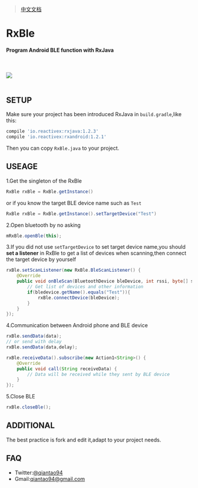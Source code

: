 > [中文文档](https://gold.xitu.io/post/583a9cfac59e0d006b3b597d)

# RxBle

#### Program Android BLE function with RxJava 
</br></br>
![](https://github.com/bestTao/RxBle/blob/master/design.png?raw=true)
</br></br>
## SETUP
Make sure your project has been introduced RxJava in `build.gradle`,like this:
```gradle
compile 'io.reactivex:rxjava:1.2.3'
compile 'io.reactivex:rxandroid:1.2.1'
```
Then you can copy `RxBle.java` to your project.
## USEAGE
1.Get the singleton of the RxBle
```java
RxBle rxBle = RxBle.getInstance()
```
or if you know the target BLE device name such as `Test`
```java
RxBle rxBle = RxBle.getInstance().setTargetDevice("Test")
```
2.Open bluetooth by no asking
```java
mRxBle.openBle(this);
```
3.If you did not use `setTargetDevice` to set target device name,you should **set a listener** in RxBle to get a list of devices when scanning,then connect the target device by yourself
```java
rxBle.setScanListener(new RxBle.BleScanListener() {
	@Override
	public void onBleScan(BluetoothDevice bleDevice, int rssi, byte[] scanRecord) {
		// Get list of devices and other information
		if(bledevice.getName().equals("Test")){
			rxBle.connectDevice(bleDevice);
		}
	}
});
```
4.Communication between Android phone and BLE device
```java
rxBle.sendData(data);
// or send with delay
rxBle.sendData(data,delay);

rxBle.receiveData().subscribe(new Action1<String>() {
	@Override
	public void call(String receiveData) {
		// Data will be received while they sent by BLE device
	}
});
```
5.Close BLE
```java
rxBle.closeBle();
```
## ADDITIONAL
The best practice is fork and edit it,adapt to your project needs.
## FAQ
- Twitter:[@qiantao94](https://twitter.com/qiantao94)
- Gmail:[qiantao94@gmail.com](qiantao94@gmail.com)
